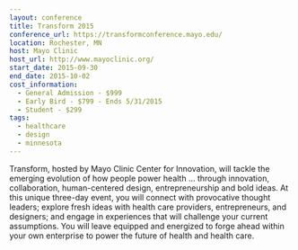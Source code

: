 ```yaml
---
layout: conference
title: Transform 2015
conference_url: https://transformconference.mayo.edu/
location: Rochester, MN
host: Mayo Clinic
host_url: http://www.mayoclinic.org/
start_date: 2015-09-30
end_date: 2015-10-02
cost_information:
  - General Admission - $999
  - Early Bird - $799 - Ends 5/31/2015
  - Student - $299
tags:
  - healthcare
  - design
  - minnesota
---
```


Transform, hosted by Mayo Clinic Center for Innovation, will tackle the emerging evolution of how people power health … through innovation, collaboration, human-centered design, entrepreneurship and bold ideas. At this unique three-day event, you will connect with provocative thought leaders; explore fresh ideas with health care providers, entrepreneurs, and designers; and engage in experiences that will challenge your current assumptions. You will leave equipped and energized to forge ahead within your own enterprise to power the future of health and health care.
